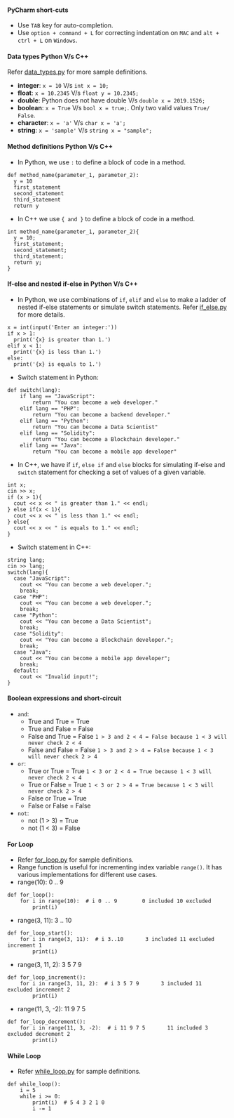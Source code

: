 #### PyCharm short-cuts
- Use `TAB` key for auto-completion.
- Use `option + command + L` for correcting indentation on `MAC` and `alt + ctrl + L` on `Windows`.

#### Data types Python V/s C++
Refer [data_types.py](https://github.com/lovish1996/learning_python/blob/main/data_types.py) for more sample definitions.
- **integer**: `x = 10` V/s `int x = 10;`
- **float**: `x = 10.2345` V/s `float y = 10.2345;`
- **double**: Python does not have double V/s `double x = 2019.1526;`
- **boolean**: `x = True` V/s `bool x = true;`. Only two valid values `True/ False`.
- **character**: `x = 'a'` V/s `char x = 'a';`
- **string**: `x = 'sample'` V/s `string x = "sample";`

#### Method definitions Python V/s C++
- In Python, we use `:` to define a block of code in a method.
```
def method_name(parameter_1, parameter_2):
  y = 10
  first_statement
  second_statement
  third_statement
  return y
```
- In C++ we use `{ and }` to define a block of code in a method.
```
int method_name(parameter_1, parameter_2){
  y = 10;
  first_statement;
  second_statement;
  third_statement;
  return y;
}
```

#### If-else and nested if-else in Python V/s C++
- In Python, we use combinations of `if`, `elif` and `else` to make a ladder of nested if-else statements or simulate switch statements. Refer [if_else.py](https://github.com/lovish1996/learning_python/blob/main/if_else.py) for more details.
```
x = int(input('Enter an integer:'))
if x > 1:
  print('{x} is greater than 1.')
elif x < 1:
  print('{x} is less than 1.')
else:
  print('{x} is equals to 1.')
```
- Switch statement in Python:
```
def switch(lang):
    if lang == "JavaScript":
        return "You can become a web developer."
    elif lang == "PHP":
        return "You can become a backend developer."
    elif lang == "Python":
        return "You can become a Data Scientist"
    elif lang == "Solidity":
        return "You can become a Blockchain developer."
    elif lang == "Java":
        return "You can become a mobile app developer"
```
- In C++, we have if `if`, `else if` and `else` blocks for simulating if-else and `switch` statement for checking a set of values of a given variable.
```
int x;
cin >> x;
if (x > 1){
  cout << x << " is greater than 1." << endl;
} else if(x < 1){
  cout << x << " is less than 1." << endl;
} else{
  cout << x << " is equals to 1." << endl;
}
```
- Switch statement in C++:
```
string lang;
cin >> lang;
switch(lang){
  case "JavaScript":
    cout << "You can become a web developer.";
    break;
  case "PHP":
    cout << "You can become a web developer.";
    break;
  case "Python":
    cout << "You can become a Data Scientist";
    break;
  case "Solidity":
    cout << "You can become a Blockchain developer.";
    break;
  case "Java":
    cout << "You can become a mobile app developer";
    break;
  default:
    cout << "Invalid input!";
}
```
  
#### Boolean expressions and short-circuit
- `and`:
  - True and True = True
  - True and False = False
  - False and True = False    `1 > 3 and 2 < 4 = False because 1 < 3 will never check 2 < 4`
  - False and False = False   `1 > 3 and 2 > 4 = False because 1 < 3 will never check 2 > 4`
- `or`:
  - True or True = True       `1 < 3 or 2 < 4 = True because 1 < 3 will never check 2 < 4`
  - True or False = True      `1 < 3 or 2 > 4 = True because 1 < 3 will never check 2 > 4`
  - False or True = True
  - False or False = False 
- `not`:
  - not (1 > 3) = True
  - not (1 < 3) =  False

#### For Loop
- Refer [for_loop.py](https://github.com/lovish1996/learning_python/blob/main/for_loop.py) for sample definitions.
- Range function is useful for incrementing index variable `range()`. It has various implementations for different use cases.
- range(10): 0 .. 9
```
def for_loop():
    for i in range(10):  # i 0 .. 9        0 included 10 excluded
        print(i)
```
- range(3, 11): 3 .. 10
```
def for_loop_start():
    for i in range(3, 11):  # i 3..10       3 included 11 excluded increment 1
        print(i)
```
- range(3, 11, 2): 3 5 7 9
```
def for_loop_increment():
    for i in range(3, 11, 2):  # i 3 5 7 9       3 included 11 excluded increment 2
        print(i)
```
- range(11, 3, -2): 11 9 7 5
```
def for_loop_decrement():
    for i in range(11, 3, -2):  # i 11 9 7 5       11 included 3 excluded decrement 2
        print(i)
```

#### While Loop
- Refer [while_loop.py](https://github.com/lovish1996/learning_python/blob/main/while_loop.py) for sample definitions.
```
def while_loop():
    i = 5
    while i >= 0:
        print(i)  # 5 4 3 2 1 0
        i -= 1
```
